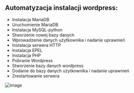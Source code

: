 
## Automatyzacja instalacji wordpress:
* Instalacja MariaDB
* Uruchomienie MariaDB
* Instalacja MySQL-python
* Stworzenie nowej bazy danych
* Wprowadzenie danych użytkownika i nadanie uprawnień
* Instalacja serwera HTTP
* Instalacja EPEL
* Instalacja PHP
* Pobranie Wordpress
* Stworzenie bazy danych wordpress
* Dodanie do bazy danych użytkownika i nadanie uprawnień
* Zrestartowanie serwera

![image](https://user-images.githubusercontent.com/56258622/149013385-ae080bf7-f6dc-4eb1-a3cd-f4684029cda7.png)
